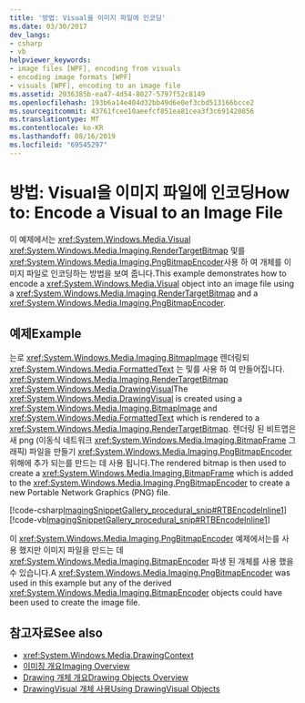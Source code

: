 ```yaml
---
title: '방법: Visual을 이미지 파일에 인코딩'
ms.date: 03/30/2017
dev_langs:
- csharp
- vb
helpviewer_keywords:
- image files [WPF], encoding from visuals
- encoding image formats [WPF]
- visuals [WPF], encoding to an image file
ms.assetid: 2036385b-ea47-4d54-8027-5797f52c8149
ms.openlocfilehash: 193b6a14e404d32bb49d6e0ef3cbd513166bcce2
ms.sourcegitcommit: 43761fcee10aeefcf851ea81cea3f3c691420856
ms.translationtype: MT
ms.contentlocale: ko-KR
ms.lasthandoff: 08/16/2019
ms.locfileid: "69545297"
---
```

# <a name="how-to-encode-a-visual-to-an-image-file"></a><span data-ttu-id="3dd09-102">방법: Visual을 이미지 파일에 인코딩</span><span class="sxs-lookup"><span data-stu-id="3dd09-102">How to: Encode a Visual to an Image File</span></span>
<span data-ttu-id="3dd09-103">이 예제에서는 <xref:System.Windows.Media.Visual> <xref:System.Windows.Media.Imaging.RenderTargetBitmap> 및를 <xref:System.Windows.Media.Imaging.PngBitmapEncoder>사용 하 여 개체를 이미지 파일로 인코딩하는 방법을 보여 줍니다.</span><span class="sxs-lookup"><span data-stu-id="3dd09-103">This example demonstrates how to encode a <xref:System.Windows.Media.Visual> object into an image file using a <xref:System.Windows.Media.Imaging.RenderTargetBitmap> and a <xref:System.Windows.Media.Imaging.PngBitmapEncoder>.</span></span>  
  
## <a name="example"></a><span data-ttu-id="3dd09-104">예제</span><span class="sxs-lookup"><span data-stu-id="3dd09-104">Example</span></span>  
 <span data-ttu-id="3dd09-105">는로 <xref:System.Windows.Media.Imaging.BitmapImage> 렌더링되<xref:System.Windows.Media.FormattedText> 는 및를 사용 하 여 만들어집니다. <xref:System.Windows.Media.Imaging.RenderTargetBitmap> <xref:System.Windows.Media.DrawingVisual></span><span class="sxs-lookup"><span data-stu-id="3dd09-105">The <xref:System.Windows.Media.DrawingVisual> is created using a <xref:System.Windows.Media.Imaging.BitmapImage> and <xref:System.Windows.Media.FormattedText> which is rendered to a <xref:System.Windows.Media.Imaging.RenderTargetBitmap>.</span></span> <span data-ttu-id="3dd09-106">렌더링 된 비트맵은 새 png (이동식 네트워크 <xref:System.Windows.Media.Imaging.BitmapFrame> 그래픽) 파일을 만들기 <xref:System.Windows.Media.Imaging.PngBitmapEncoder> 위해에 추가 되는를 만드는 데 사용 됩니다.</span><span class="sxs-lookup"><span data-stu-id="3dd09-106">The rendered bitmap is then used to create a <xref:System.Windows.Media.Imaging.BitmapFrame> which is added to the <xref:System.Windows.Media.Imaging.PngBitmapEncoder> to create a new Portable Network Graphics (PNG) file.</span></span>  
  
 [!code-csharp[ImagingSnippetGallery_procedural_snip#RTBEncodeInline1](~/samples/snippets/csharp/VS_Snippets_Wpf/ImagingSnippetGallery_procedural_snip/CSharp/RenderTargetBitmapExample_Encode.cs#rtbencodeinline1)]
 [!code-vb[ImagingSnippetGallery_procedural_snip#RTBEncodeInline1](~/samples/snippets/visualbasic/VS_Snippets_Wpf/ImagingSnippetGallery_procedural_snip/VB/RenderTargetBitmapExample_Encode.vb#rtbencodeinline1)]  
  
 <span data-ttu-id="3dd09-107">이 <xref:System.Windows.Media.Imaging.PngBitmapEncoder> 예제에서는를 사용 했지만 이미지 파일을 만드는 데 <xref:System.Windows.Media.Imaging.BitmapEncoder> 파생 된 개체를 사용 했을 수 있습니다.</span><span class="sxs-lookup"><span data-stu-id="3dd09-107">A <xref:System.Windows.Media.Imaging.PngBitmapEncoder> was used in this example but any of the derived <xref:System.Windows.Media.Imaging.BitmapEncoder> objects could have been used to create the image file.</span></span>  
  
## <a name="see-also"></a><span data-ttu-id="3dd09-108">참고자료</span><span class="sxs-lookup"><span data-stu-id="3dd09-108">See also</span></span>

- <xref:System.Windows.Media.DrawingContext>
- [<span data-ttu-id="3dd09-109">이미징 개요</span><span class="sxs-lookup"><span data-stu-id="3dd09-109">Imaging Overview</span></span>](imaging-overview.md)
- [<span data-ttu-id="3dd09-110">Drawing 개체 개요</span><span class="sxs-lookup"><span data-stu-id="3dd09-110">Drawing Objects Overview</span></span>](drawing-objects-overview.md)
- [<span data-ttu-id="3dd09-111">DrawingVisual 개체 사용</span><span class="sxs-lookup"><span data-stu-id="3dd09-111">Using DrawingVisual Objects</span></span>](using-drawingvisual-objects.md)
